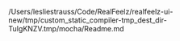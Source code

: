 /Users/lesliestrauss/Code/RealFeelz/realfeelz-ui-new/tmp/custom_static_compiler-tmp_dest_dir-TuIgKNZV.tmp/mocha/Readme.md